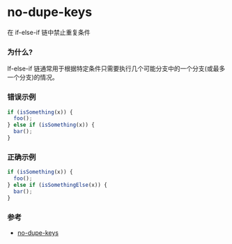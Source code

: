 # no-dupe-keys

在 if-else-if 链中禁止重复条件

### 为什么?

If-else-if 链通常用于根据特定条件只需要执行几个可能分支中的一个分支(或最多一个分支)的情况。

### 错误示例

```js
if (isSomething(x)) {
  foo();
} else if (isSomething(x)) {
  bar();
}
```

### 正确示例

```js
if (isSomething(x)) {
  foo();
} else if (isSomethingElse(x)) {
  bar();
}
```

### 参考

- [no-dupe-keys](https://eslint.org/docs/rules/no-dupe-keys)
